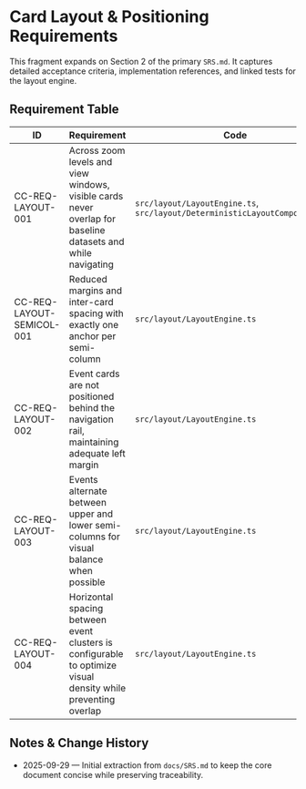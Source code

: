 # Card Layout & Positioning Requirements

This fragment expands on Section 2 of the primary `SRS.md`. It captures detailed acceptance criteria, implementation references, and linked tests for the layout engine.

## Requirement Table

| ID | Requirement | Code | Tests |
|---|---|---|---|
| CC-REQ-LAYOUT-001 | Across zoom levels and view windows, visible cards never overlap for baseline datasets and while navigating | `src/layout/LayoutEngine.ts`, `src/layout/DeterministicLayoutComponent.tsx` | v5/03, v5/29 |
| CC-REQ-LAYOUT-SEMICOL-001 | Reduced margins and inter-card spacing with exactly one anchor per semi-column | `src/layout/LayoutEngine.ts` | v5/10, v5/33 |
| CC-REQ-LAYOUT-002 | Event cards are not positioned behind the navigation rail, maintaining adequate left margin | `src/layout/LayoutEngine.ts` | v5/14 |
| CC-REQ-LAYOUT-003 | Events alternate between upper and lower semi-columns for visual balance when possible | `src/layout/LayoutEngine.ts` | v5/12 |
| CC-REQ-LAYOUT-004 | Horizontal spacing between event clusters is configurable to optimize visual density while preventing overlap | `src/layout/LayoutEngine.ts` | v5/61-anchor-persistence |

## Notes & Change History

- 2025-09-29 — Initial extraction from `docs/SRS.md` to keep the core document concise while preserving traceability.
